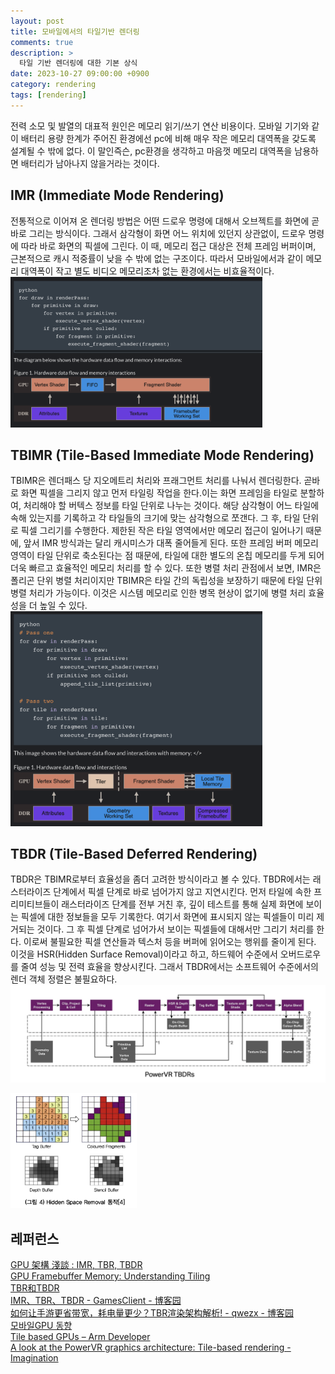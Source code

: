 ```yaml
---
layout: post
title: 모바일에서의 타일기반 렌더링
comments: true  
description: >
  타일 기반 렌더링에 대한 기본 상식
date: 2023-10-27 09:00:00 +0900
category: rendering
tags: [rendering]
---
```


전력 소모 및 발열의 대표적 원인은 메모리 읽기/쓰기 연산 비용이다. 모바일 기기와 같이 배터리 용량 한계가 주어진 환경에선 pc에 비해 매우 작은 메모리 대역폭을 갖도록 설계될 수 밖에 없다. 이 말인즉슨, pc환경을 생각하고 마음껏 메모리 대역폭을 남용하면 배터리가 남아나지 않을거라는 것이다.

## IMR (Immediate Mode Rendering) 
전통적으로 이어져 온 렌더링 방법은 어떤 드로우 명령에 대해서 오브젝트를 화면에 곧바로 그리는 방식이다. 그래서 삼각형이 화면 어느 위치에 있던지 상관없이, 드로우 명령에 따라 바로 화면의 픽셀에 그린다. 이 때, 메모리 접근 대상은 전체 프레임 버퍼이며, 근본적으로 캐시 적중률이 낮을 수 밖에 없는 구조이다. 따라서 모바일에서과 같이 메모리 대역폭이 작고 별도 비디오 메모리조차 없는 환경에서는 비효율적이다.  
<img src="/images/posts/tile-based-rendering/tbr1.png" alt="" style="max-width:80%; height:auto;">  

## TBIMR (Tile-Based Immediate Mode Rendering)
TBIMR은 렌더패스 당 지오메트리 처리와 프래그먼트 처리를 나눠서 렌더링한다. 곧바로 화면 픽셀을 그리지 않고 먼저 타일링 작업을 한다.이는 화면 프레임을 타일로 분할하여, 처리해야 할 버텍스 정보를 타일 단위로 나누는 것이다. 해당 삼각형이 어느 타일에 속해 있는지를 기록하고 각 타일들의 크기에 맞는 삼각형으로 쪼갠다. 그 후, 타일 단위로 픽셀 그리기를 수행한다. 제한된 작은 타일 영역에서만 메모리 접근이 일어나기 때문에, 앞서 IMR 방식과는 달리 캐시미스가 대폭 줄어들게 된다. 또한 프레임 버퍼 메모리 영역이 타일 단위로 축소된다는 점 때문에, 타일에 대한 별도의 온칩 메모리를 두게 되어 더욱 빠르고 효율적인 메모리 처리를 할 수 있다. 또한 병렬 처리 관점에서 보면, IMR은 폴리곤 단위 병렬 처리이지만 TBIMR은 타일 간의 독립성을 보장하기 때문에 타일 단위 병렬 처리가 가능이다. 이것은 시스템 메모리로 인한 병목 현상이 없기에 병렬 처리 효율성을 더 높일 수 있다.  
<img src="/images/posts/tile-based-rendering/tbr2.png" alt="" style="max-width:80%; height:auto;">  

## TBDR (Tile-Based Deferred Rendering)
TBDR은 TBIMR로부터 효율성을 좀더 고려한 방식이라고 볼 수 있다. TBDR에서는 래스터라이즈 단계에서 픽셀 단계로 바로 넘어가지 않고 지연시킨다. 먼저 타일에 속한 프리미티브들이 래스터라이즈 단계를 전부 거친 후, 깊이 테스트를 통해 실제 화면에 보이는 픽셀에 대한 정보들을 모두 기록한다. 여기서 화면에 표시되지 않는 픽셀들이 미리 제거되는 것이다. 그 후 픽셀 단계로 넘어가서 보이는 픽셀들에 대해서만 그리기 처리를 한다. 이로써 불필요한 픽셀 연산들과 텍스처 등을 버퍼에 읽어오는 행위를 줄이게 된다. 이것을 HSR(Hidden Surface Removal)이라고 하고, 하드웨어 수준에서 오버드로우를 줄여 성능 및 전력 효율을 향상시킨다. 그래서 TBDR에서는 소프트웨어 수준에서의 렌더 객체 정렬은 불필요하다.  
<img src="/images/posts/tile-based-rendering/tbr3.png" alt="" style="max-width:100%; height:auto;">   

<img src="/images/posts/tile-based-rendering/tbr4.png" alt="" style="max-width:40%; height:auto;">  


## 레퍼런스
[GPU 架構 淺談 : IMR, TBR, TBDR](http://wycwang.blogspot.com/2021/09/)  
[GPU Framebuffer Memory: Understanding Tiling](https://developer.samsung.com/galaxy-gamedev/resources/articles/gpu-framebuffer.html)  
[TBR和TBDR](https://zhuanlan.zhihu.com/p/429519726)  
[IMR、TBR、TBDR - GamesClient - 博客园](https://www.cnblogs.com/DOGame/p/14479159.html)  
[如何让手游更省带宽，耗电量更少？TBR渲染架构解析! - qwezx - 博客园](https://www.cnblogs.com/dyf214/p/12155789.html)  
[모바일GPU 동향](https://ettrends.etri.re.kr/ettrends/140/0905001809/28-2_050-057.pdf)   
[Tile based GPUs – Arm Developer](https://developer.arm.com/documentation/102662/0100/Tile-based-GPUs)  
[A look at the PowerVR graphics architecture: Tile-based rendering - Imagination](https://blog.imaginationtech.com/a-look-at-the-powervr-graphics-architecture-tile-based-rendering/)  






